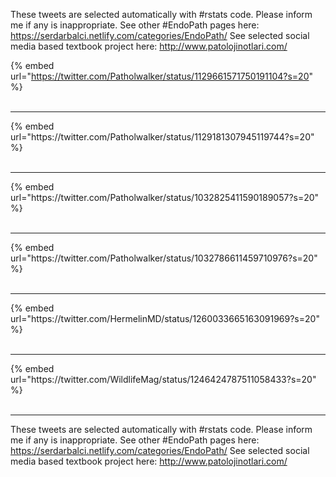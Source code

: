 

These tweets are selected automatically with #rstats code. Please inform me if any is inappropriate.
See other #EndoPath pages here: https://serdarbalci.netlify.com/categories/EndoPath/ 
See selected social media based textbook project here: http://www.patolojinotlari.com/

{% embed url="https://twitter.com/Patholwalker/status/1129661571750191104?s=20" %}<br>
<br>
<hr>
{% embed url="https://twitter.com/Patholwalker/status/1129181307945119744?s=20" %}<br>
<br>
<hr>
{% embed url="https://twitter.com/Patholwalker/status/1032825411590189057?s=20" %}<br>
<br>
<hr>
{% embed url="https://twitter.com/Patholwalker/status/1032786611459710976?s=20" %}<br>
<br>
<hr>
{% embed url="https://twitter.com/HermelinMD/status/1260033665163091969?s=20" %}<br>
<br>
<hr>
{% embed url="https://twitter.com/WildlifeMag/status/1246424787511058433?s=20" %}<br>
<br>
<hr>


These tweets are selected automatically with #rstats code. Please inform me if any is inappropriate.
See other #EndoPath pages here: https://serdarbalci.netlify.com/categories/EndoPath/ 
See selected social media based textbook project here: http://www.patolojinotlari.com/
